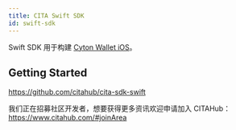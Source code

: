 ```yaml
---
title: CITA Swift SDK
id: swift-sdk
---
```


Swift SDK 用于构建 [Cyton Wallet iOS](https://github.com/citahub/cyton-ios)。

## Getting Started

https://github.com/citahub/cita-sdk-swift

我们正在招募社区开发者，想要获得更多资讯欢迎申请加入 CITAHub：https://www.citahub.com/#joinArea

